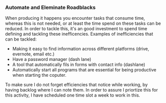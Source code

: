 ### Automate and Eleminate Roadblacks
When producing it happens you encounter tasks that consume time, whereas this is not needed, or at least the time spend on these tasks can be reduced. In order to tackle this, it's an good investment to spend time defining and tackling these inefficencies. Examples of inefficiencies that can be tackled:
* Making it easy to find information across different platforms (drive, evernote, email etc.)
* Have a password manager (dash lane)
* A tool that automatically fils in forms with contact info (dashlane)
* Automatically start all programs that are essential for being productive when starting the coputer. 

To make sure I do not forget efficiencies that notice while working, by having backlog where I can note them. In order to assure I priortize this for this activity, I have scheduled one time slot a week to work in this. 


 
